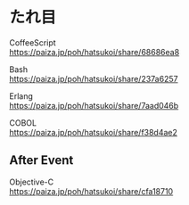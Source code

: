 たれ目
======


CoffeeScript  
https://paiza.jp/poh/hatsukoi/share/68686ea8  
  
  
Bash  
https://paiza.jp/poh/hatsukoi/share/237a6257  
  
  
Erlang  
https://paiza.jp/poh/hatsukoi/share/7aad046b  
  
  
COBOL  
https://paiza.jp/poh/hatsukoi/share/f38d4ae2  
  
  
  
After Event
-----------


Objective-C  
https://paiza.jp/poh/hatsukoi/share/cfa18710  
